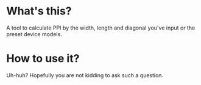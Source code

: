 # What's this?
A tool to calculate PPI by the width, length and diagonal you've input or the preset device models.

# How to use it?
Uh-huh? Hopefully you are not kidding to ask such a question.